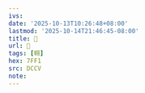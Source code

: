 ```yaml
---
ivs:
date: '2025-10-13T10:26:48+08:00'
lastmod: '2025-10-14T21:46:45-08:00'
title: 􁐗
url: 􁐗
tags: [翱]
hex: 7FF1
src: DCCV
note:
---
```

